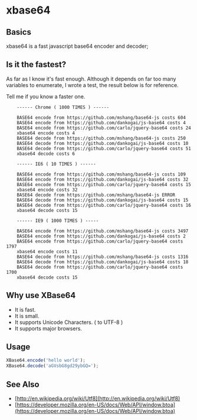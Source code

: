 xbase64
=======

## Basics

xbase64 is a fast javascript base64 encoder and decoder;

## Is it the fastest?

As far as I know it's fast enough. Although it depends on far too many variables to enumerate, I wrote a test, the result below is for reference.

Tell me if you know a faster one.

        ------ Chrome ( 1000 TIMES ) ------

        BASE64 encode from https://github.com/mshang/base64-js costs 604
        BASE64 encode from https://github.com/dankogai/js-base64 costs 4
        BASE64 encode from https://github.com/carlo/jquery-base64 costs 24
        xbase64 encode costs 4
        BASE64 decode from https://github.com/mshang/base64-js costs 250
        BASE64 decode from https://github.com/dankogai/js-base64 costs 10
        BASE64 decode from https://github.com/carlo/jquery-base64 costs 51
        xbase64 decode costs 6

        ------ IE6 ( 10 TIMES ) ------

        BASE64 encode from https://github.com/mshang/base64-js costs 109
        BASE64 encode from https://github.com/dankogai/js-base64 costs 32
        BASE64 encode from https://github.com/carlo/jquery-base64 costs 15
        xbase64 encode costs 32
        BASE64 decode from https://github.com/mshang/base64-js ERROR
        BASE64 decode from https://github.com/dankogai/js-base64 costs 15
        BASE64 decode from https://github.com/carlo/jquery-base64 costs 16
        xbase64 decode costs 15

        ------ IE9 ( 1000 TIMES ) -----

        BASE64 encode from https://github.com/mshang/base64-js costs 3497
        BASE64 encode from https://github.com/dankogai/js-base64 costs 2
        BASE64 encode from https://github.com/carlo/jquery-base64 costs 1797
        xbase64 encode costs 11
        BASE64 decode from https://github.com/mshang/base64-js costs 1316
        BASE64 decode from https://github.com/dankogai/js-base64 costs 18
        BASE64 decode from https://github.com/carlo/jquery-base64 costs 1700
        xbase64 decode costs 15


## Why use XBase64

 * It is fast.
 * It is small.
 * It supports Unicode Characters. ( to UTF-8 )
 * It supports major browsers.

## Usage

```js
XBase64.encode('hello world');
XBase64.decode('aGVsbG8gd29ybGQ=');
```

## See Also
 * [http://en.wikipedia.org/wiki/Utf8](http://en.wikipedia.org/wiki/Utf8)
 * [https://developer.mozilla.org/en-US/docs/Web/API/window.btoa](https://developer.mozilla.org/en-US/docs/Web/API/window.btoa)
